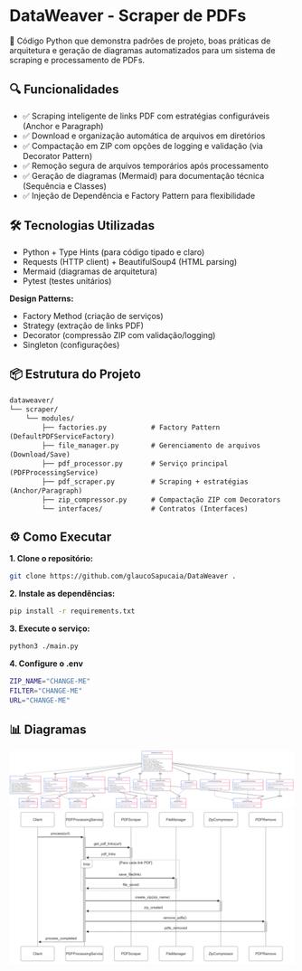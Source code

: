 # DataWeaver - Scraper de PDFs

📌 Código Python que demonstra padrões de projeto, boas práticas de arquitetura e geração de diagramas automatizados para um sistema de scraping e processamento de PDFs.


## 🔍 Funcionalidades

- ✅ Scraping inteligente de links PDF com estratégias configuráveis (Anchor e Paragraph)
- ✅ Download e organização automática de arquivos em diretórios
- ✅ Compactação em ZIP com opções de logging e validação (via Decorator Pattern)
- ✅ Remoção segura de arquivos temporários após processamento
- ✅ Geração de diagramas (Mermaid) para documentação técnica (Sequência e Classes)
- ✅ Injeção de Dependência e Factory Pattern para flexibilidade


## 🛠️ Tecnologias Utilizadas

- Python + Type Hints (para código tipado e claro)
- Requests (HTTP client) + BeautifulSoup4 (HTML parsing)
- Mermaid (diagramas de arquitetura)
- Pytest (testes unitários)

**Design Patterns:**
- Factory Method (criação de serviços)
- Strategy (extração de links PDF)
- Decorator (compressão ZIP com validação/logging)
- Singleton (configurações)


## 📦 Estrutura do Projeto

```
dataweaver/  
└── scraper/  
    └── modules/  
        ├── factories.py           # Factory Pattern (DefaultPDFServiceFactory)  
        ├── file_manager.py        # Gerenciamento de arquivos (Download/Save)  
        ├── pdf_processor.py       # Serviço principal (PDFProcessingService)  
        ├── pdf_scraper.py         # Scraping + estratégias (Anchor/Paragraph)  
        ├── zip_compressor.py      # Compactação ZIP com Decorators  
        └── interfaces/            # Contratos (Interfaces)  
```


## ⚙️ Como Executar

**1. Clone o repositório:**
```bash
git clone https://github.com/glaucoSapucaia/DataWeaver .
```

**2. Instale as dependências:**
```bash
pip install -r requirements.txt
```

**3. Execute o serviço:**
```bash
python3 ./main.py
```

**4. Configure o .env**
```bash
ZIP_NAME="CHANGE-ME"
FILTER="CHANGE-ME"
URL="CHANGE-ME"
```



## 📊 Diagramas

![ClassDiagram](/docs/scraper/diagrams/DataWeaverScraperClassDiagram.png)
![SequenceDiagram](/docs/scraper/diagrams/DataWeaverScraperSequenceDiagram.png)
